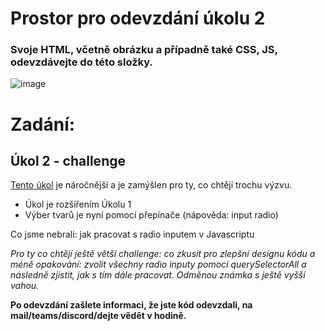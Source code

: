 # Prostor pro odevzdání úkolu 2

### Svoje HTML, včetně obrázku a případně také CSS, JS, odevzdávejte do této složky.

![image](https://github.com/JS-Trebesin/test-shapes-follow-up/assets/84028625/1202bf84-6f01-4ec9-afe4-9f4ce546b46a)


# Zadání:

## Úkol 2 - challenge

[Tento úkol](https://js-trebesin.github.io/test-shapes/difficult/shapes.html) je náročnější a je zamýšlen pro ty, co chtějí trochu výzvu.

- Úkol je rozšířením Úkolu 1
- Výber tvarů je nyní pomocí přepínače (nápověda: input radio)

Co jsme nebrali: jak pracovat s radio inputem v Javascriptu

*Pro ty co chtějí ještě větší challenge: co zkusit pro zlepšní designu kódu a méně opakování: zvolit všechny radio inputy pomocí querySelectorAll a následně zjistit, jak s tím dále pracovat. Odměnou známka s ještě vyšší vahou.*


**Po odevzdání zašlete informaci, že jste kód odevzdali, na mail/teams/discord/dejte vědět v hodině.**
